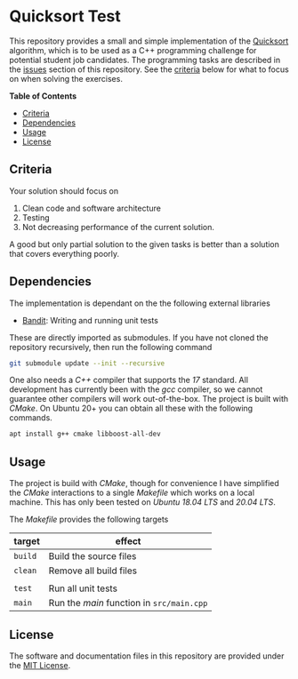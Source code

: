 # Quicksort Test

This repository provides a small and simple implementation of the
[Quicksort](https://en.wikipedia.org/wiki/Quicksort) algorithm, which is to be
used as a C++ programming challenge for potential student job candidates. The
programming tasks are described in the
[issues](https://github.com/SSoelvsten/quicksort-test/issues) section of this
repository. See the [criteria](#criteria) below for what to focus on when
solving the exercises.

<!-- markdown-toc start - Don't edit this section. Run M-x markdown-toc-refresh-toc -->
**Table of Contents**

- [Criteria](#criteria)
- [Dependencies](#dependencies)
- [Usage](#usage)
- [License](#license)

<!-- markdown-toc end -->

## Criteria

Your solution should focus on

1. Clean code and software architecture
2. Testing
3. Not decreasing performance of the current solution.

A good but only partial solution to the given tasks is better than a solution
that covers everything poorly.

## Dependencies

The implementation is dependant on the the following external libraries

- [Bandit](https://github.com/banditcpp/bandit):
  Writing and running unit tests

These are directly  imported as submodules. If you have not cloned the
repository recursively, then run the following command

```bash
git submodule update --init --recursive
```

One also needs a _C++_ compiler that supports the _17_ standard. All development
has currently been with the _gcc_ compiler, so we cannot guarantee other
compilers will work out-of-the-box. The project is built with _CMake_. On Ubuntu
20+ you can obtain all these with the following commands.

```bash
apt install g++ cmake libboost-all-dev
```

## Usage

The project is build with _CMake_, though for convenience I have simplified the
_CMake_ interactions to a single _Makefile_ which works on a local machine. This
has only been tested on _Ubuntu 18.04 LTS_ and _20.04 LTS_.

The _Makefile_ provides the following targets

| target  | effect                                    |
|---------|-------------------------------------------|
| `build` | Build the source files                    |
| `clean` | Remove all build files                    |
|         |                                           |
| `test`  | Run all unit tests                        |
| `main`  | Run the _main_ function in `src/main.cpp` |

## License

The software and documentation files in this repository are provided under the
[MIT License](/LICENSE.md).
